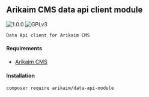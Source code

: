 ## Arikaim CMS data api client module
![1.0.0](https://img.shields.io/github/release/arikaim/data-api-module.svg)
![GPLv3](https://img.shields.io/badge/License-GPLv3-blue.svg)

    Data Api client for Arikaim CMS

#### Requirements   
  * [Arikaim CMS](https://github.com/arikaim/arikaim)


#### Installation

```sh
composer require arikaim/data-api-module
```
